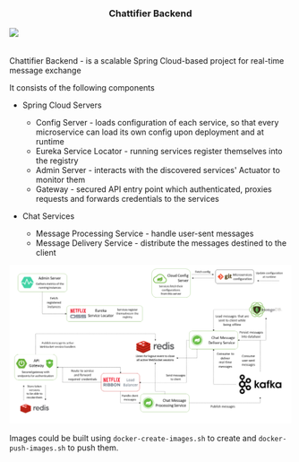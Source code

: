 <h3 align="center">Chattifier Backend</h5>
<img src="https://travis-ci.com/bytestreme/chattifier-backend.svg?token=spRRcQKowAe4Cq6N3trv&branch=master">
<br />
<br />

Chattifier Backend - is a scalable Spring Cloud-based project for real-time message exchange

It consists of the following components

* Spring Cloud Servers
  - Config Server - loads configuration of each service, so that every microservice can load its own config upon deployment and at runtime
  - Eureka Service Locator - running services register themselves into the registry
  - Admin Server - interacts with the discovered services' Actuator to monitor them
  - Gateway - secured API entry point which authenticated, proxies requests and forwards credentials to the services 
 
* Chat Services
  - Message Processing Service - handle user-sent messages
  - Message Delivery Service - distribute the messages destined to the client
  

<img src="/img/scheme.png" />

Images could be built using `docker-create-images.sh` to create and `docker-push-images.sh` to push them.

